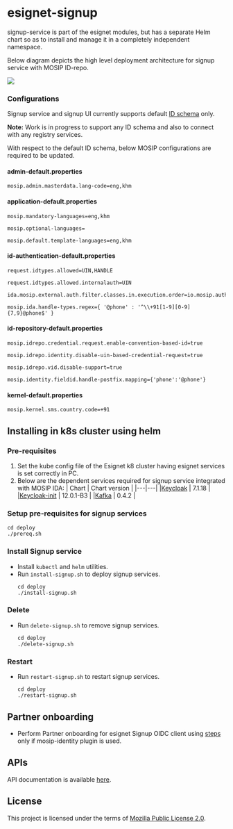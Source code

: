 # esignet-signup

signup-service is part of the esignet modules, but has a separate Helm chart so as to install and manage it in a completely independent namespace.

Below diagram depicts the high level deployment architecture for signup service with MOSIP ID-repo.

![](docs/signup-with-mosip-id-repo.png)

### Configurations
Signup service and signup UI currently supports default [ID schema](docs/id-schema.json) only.

**Note:**
Work is in progress to support any ID schema and also to connect with any registry services.

With respect to the default ID schema, below MOSIP configurations are required to be updated.

#### admin-default.properties
``
mosip.admin.masterdata.lang-code=eng,khm
``

#### application-default.properties
```
mosip.mandatory-languages=eng,khm

mosip.optional-languages=

mosip.default.template-languages=eng,khm
```

#### id-authentication-default.properties
```
request.idtypes.allowed=UIN,HANDLE

request.idtypes.allowed.internalauth=UIN

ida.mosip.external.auth.filter.classes.in.execution.order=io.mosip.authentication.hotlistfilter.impl.PartnerIdHotlistFilterImpl,io.mosip.authentication.hotlistfilter.impl.IndividualIdHotlistFilterImpl,io.mosip.authentication.hotlistfilter.impl.DeviceProviderHotlistFilterImpl,io.mosip.authentication.hotlistfilter.impl.DeviceHotlistFilterImpl,io.mosip.authentication.authtypelockfilter.impl.AuthTypeLockFilterImpl

mosip.ida.handle-types.regex={ '@phone' : '^\\+91[1-9][0-9]{7,9}@phone$' }
```

####  id-repository-default.properties
```
mosip.idrepo.credential.request.enable-convention-based-id=true

mosip.idrepo.identity.disable-uin-based-credential-request=true

mosip.idrepo.vid.disable-support=true

mosip.identity.fieldid.handle-postfix.mapping={'phone':'@phone'}
```

#### kernel-default.properties
``
mosip.kernel.sms.country.code=+91
``
## Installing in k8s cluster using helm
### Pre-requisites
1. Set the kube config file of the Esignet k8 cluster having esignet services is set correctly in PC.
1. Below are the dependent services required for signup service integrated with MOSIP IDA:
   | Chart | Chart version |
   |---|---|
   |[Keycloak](https://github.com/mosip/mosip-infra/tree/v1.2.0.1-B3/deployment/v3/external/iam) | 7.1.18 |
   |[Keycloak-init](https://github.com/mosip/mosip-infra/tree/v1.2.0.1-B3/deployment/v3/external/iam) | 12.0.1-B3 |
   |[Kafka](https://github.com/mosip/mosip-infra/tree/v1.2.0.1-B3/deployment/v3/external/kafka) | 0.4.2 |

### Setup pre-requisites for signup services
```
cd deploy
./prereq.sh
```
### Install Signup service
* Install `kubectl` and `helm` utilities.
* Run `install-signup.sh` to deploy signup services.
  ```
  cd deploy
  ./install-signup.sh
  ```
### Delete
* Run `delete-signup.sh` to remove signup services.
  ```
  cd deploy
  ./delete-signup.sh
  ```
### Restart
* Run `restart-signup.sh` to restart signup services.
  ```
  cd deploy
  ./restart-signup.sh
  ```
## Partner onboarding
* Perform Partner onboarding for esignet Signup OIDC client using [steps](partner-onboarder/README.md) only if mosip-identity plugin is used.  

## APIs
API documentation is available [here](https://mosip.stoplight.io/docs/identity-provider/branches/signupV1/t9tvfbteqqokf-e-signet-signup-portal-ap-is).

## License
This project is licensed under the terms of [Mozilla Public License 2.0](LICENSE).
